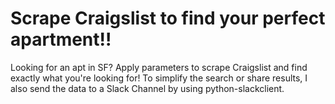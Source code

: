 # Scrape Craigslist to find your perfect apartment!!
Looking for an apt in SF? Apply parameters to scrape Craigslist and find exactly what you're looking for! To simplify the search or share  results, I also send the data to a Slack Channel by using python-slackclient. 
